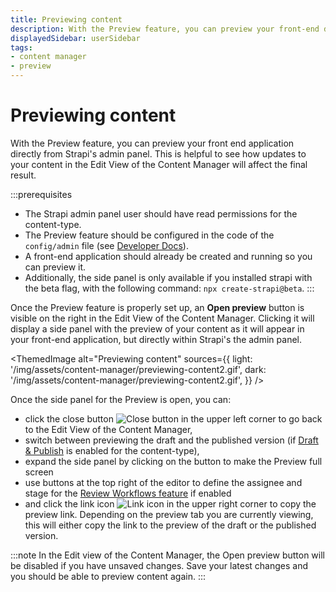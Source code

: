```yaml
---
title: Previewing content
description: With the Preview feature, you can preview your front-end directly from the Content Manager
displayedSidebar: userSidebar
tags:
- content manager
- preview
---
```


# Previewing content <NewBadge />

With the Preview feature, you can preview your front end application directly from Strapi's admin panel. This is helpful to see how updates to your content in the Edit View of the Content Manager will affect the final result.

:::prerequisites
- The Strapi admin panel user should have read permissions for the content-type.
- The Preview feature should be configured in the code of the `config/admin` file (see [Developer Docs](/dev-docs/preview)).
- A front-end application should already be created and running so you can preview it.
- Additionally, the side panel is only available if you installed strapi with the beta flag, with the following command: `npx create-strapi@beta`.
:::

Once the Preview feature is properly set up, an **Open preview** button is visible on the right in the Edit View of the Content Manager. Clicking it will display a side panel with the preview of your content as it will appear in your front-end application, but directly within Strapi's the admin panel.

<!-- TODO: add a dark mode screenshot -->
<ThemedImage
  alt="Previewing content"
  sources={{
    light: '/img/assets/content-manager/previewing-content2.gif',
    dark: '/img/assets/content-manager/previewing-content2.gif',
  }}
/>

Once the side panel for the Preview is open, you can:

- click the close button ![Close button](/img/assets/icons/close-icon.svg) in the upper left corner to go back to the Edit View of the Content Manager,
- switch between previewing the draft and the published version (if [Draft & Publish](/user-docs/content-manager/saving-and-publishing-content) is enabled for the content-type),
- expand the side panel by clicking on the <Icon name="arrow-line-left" classes="ph-bold" /> button to make the Preview  full screen
- use buttons at the top right of the editor to define the assignee and stage for the [Review Workflows feature](/user-docs/content-manager/reviewing-content) if enabled
- and click the link icon ![Link icon](/img/assets/icons/v5/Link.svg) in the upper right corner to copy the preview link. Depending on the preview tab you are currently viewing, this will either copy the link to the preview of the draft or the published version.

:::note
In the Edit view of the Content Manager, the Open preview button will be disabled if you have unsaved changes. Save your latest changes and you should be able to preview content again.
:::
